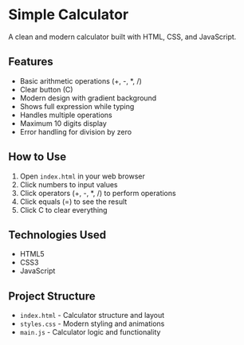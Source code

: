 # Simple Calculator

A clean and modern calculator built with HTML, CSS, and JavaScript.

## Features

- Basic arithmetic operations (+, -, \*, /)
- Clear button (C)
- Modern design with gradient background
- Shows full expression while typing
- Handles multiple operations
- Maximum 10 digits display
- Error handling for division by zero

## How to Use

1. Open `index.html` in your web browser
2. Click numbers to input values
3. Click operators (+, -, \*, /) to perform operations
4. Click equals (=) to see the result
5. Click C to clear everything

## Technologies Used

- HTML5
- CSS3
- JavaScript

## Project Structure

- `index.html` - Calculator structure and layout
- `styles.css` - Modern styling and animations
- `main.js` - Calculator logic and functionality
